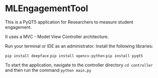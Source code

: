 # MLEngagementTool
This is a PyQT5 application for Researchers to measure student engagement. 

It uses a MVC - Model View Controller architecture. 

Run your terminal or IDE as an administrator. 
Install the following libraries:

`pip install deepface`
`pip install opencv-python`
`pip install pyqt5`


To start the application, navigate to the controller directory `cd controller` and then
run the command `python main.py`



